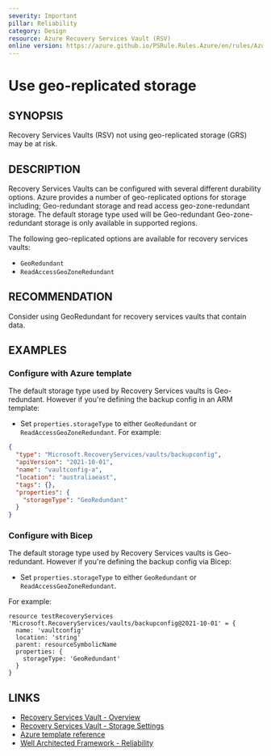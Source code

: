 ```yaml
---
severity: Important
pillar: Reliability
category: Design
resource: Azure Recovery Services Vault (RSV)
online version: https://azure.github.io/PSRule.Rules.Azure/en/rules/Azure.RSV.StorageType/
---
```


# Use geo-replicated storage

## SYNOPSIS

Recovery Services Vaults (RSV) not using geo-replicated storage (GRS) may be at risk.

## DESCRIPTION

Recovery Services Vaults can be configured with several different durability options.
Azure provides a number of geo-replicated options for storage including;
Geo-redundant storage and read access geo-zone-redundant storage.
The default storage type used will be Geo-redundant
Geo-zone-redundant storage is only available in supported regions.

The following geo-replicated options are available for recovery services vaults:

- `GeoRedundant`
- `ReadAccessGeoZoneRedundant`

## RECOMMENDATION

Consider using GeoRedundant for recovery services vaults that contain data.


## EXAMPLES

### Configure with Azure template
The default storage type used by Recovery Services vaults is Geo-redundant. However if you're 
defining the backup config in an ARM template:

- Set `properties.storageType` to either `GeoRedundant` or `ReadAccessGeoZoneRedundant`.
For example:

```json
{
  "type": "Microsoft.RecoveryServices/vaults/backupconfig",
  "apiVersion": "2021-10-01",
  "name": "vaultconfig-a",
  "location": "australiaeast",
  "tags": {},
  "properties": {
    "storageType": "GeoRedundant"
  }
}
```

### Configure with Bicep
The default storage type used by Recovery Services vaults is Geo-redundant. However if you're 
defining the backup config via Bicep:

- Set `properties.storageType` to either `GeoRedundant` or `ReadAccessGeoZoneRedundant`.

For example:

```bicep
resource testRecoveryServices 'Microsoft.RecoveryServices/vaults/backupconfig@2021-10-01' = {
  name: 'vaultconfig'
  location: 'string'
  parent: resourceSymbolicName
  properties: {
    storageType: 'GeoRedundant'
  }
}
```

## LINKS

- [Recovery Services Vault - Overview](https://docs.microsoft.com/azure/backup/backup-azure-recovery-services-vault-overview#storage-settings-in-the-recovery-services-vault)
- [Recovery Services Vault - Storage Settings](https://docs.microsoft.com/azure/backup/backup-create-rs-vault#set-storage-redundancy)
- [Azure template reference](https://docs.microsoft.com/azure/templates/microsoft.recoveryservices/vaults/backupconfig?tabs=bicep)
- [Well Architected Framework - Reliability](https://learn.microsoft.com/azure/architecture/framework/resiliency/design-resiliency)
